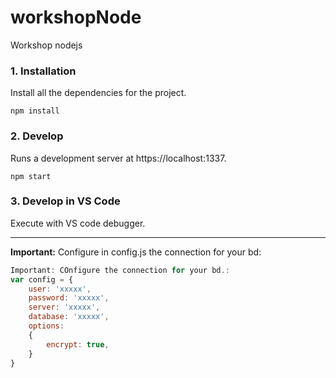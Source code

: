 # workshopNode
Workshop nodejs

<div id="installation"></div>

### 1. Installation
Install all the dependencies for the project.

```
npm install
```

<div id="develop"></div>

### 2. Develop
Runs a development server at https://localhost:1337.

```
npm start
```

<div id="develop"></div>

### 3. Develop in VS Code
Execute with VS code debugger.

---

**Important:** Configure in config.js the connection for your bd:

```javascript
Important: COnfigure the connection for your bd.:
var config = {
    user: 'xxxxx',
    password: 'xxxxx',
    server: 'xxxxx',
    database: 'xxxxx',
    options:
    {
        encrypt: true,
    }
}
```

